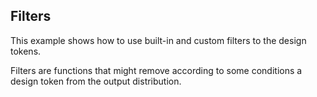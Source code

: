 ## Filters

This example shows how to use built-in and custom filters to the design tokens.

Filters are functions that might remove according to some conditions a design token from the output distribution.
